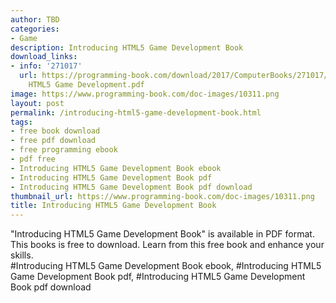 ```yaml
---
author: TBD
categories:
- Game
description: Introducing HTML5 Game Development Book
download_links:
- info: '271017'
  url: https://programming-book.com/download/2017/ComputerBooks/271017/Introducing
    HTML5 Game Development.pdf
image: https://www.programming-book.com/doc-images/10311.png
layout: post
permalink: /introducing-html5-game-development-book.html
tags:
- free book download
- free pdf download
- free programming ebook
- pdf free
- Introducing HTML5 Game Development Book ebook
- Introducing HTML5 Game Development Book pdf
- Introducing HTML5 Game Development Book pdf download
thumbnail_url: https://www.programming-book.com/doc-images/10311.png
title: Introducing HTML5 Game Development Book
---
```


 
<div class="item-desc text-justify">
  "Introducing HTML5 Game Development Book" is available in PDF format. This books is free to download. Learn from this free book and enhance your skills.
  <br>
  #Introducing HTML5 Game Development Book ebook, #Introducing HTML5 Game Development Book pdf, #Introducing HTML5 Game Development Book pdf download
</div>